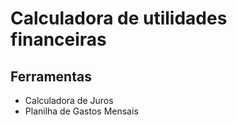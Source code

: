 # Calculadora de utilidades financeiras

## Ferramentas

- Calculadora de Juros
- Planilha de Gastos Mensais